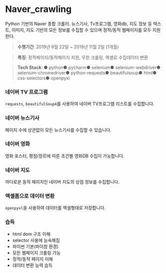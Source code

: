 # Naver_crawling
Python 기반의 Naver 종합 크롤러. 뉴스기사, Tv프로그램, 영화db, 지도 정보 등 텍스트, 이미지, 지도 기반의 모든 정보를 수집할 수 있으며 정적/동적 웹페이지를 모두 지원한다.
> **수행기간**: 2019년 9월 22일 ~ 2019년 11월 2일 (1개월) 

> **특징**: 정적페이지/동적페이지 지원, 무한 크롤링, 엑셀로 수집데이터 변환

> **Tech Stack**: ● python● pycharm● selenium● selenium-webdriver● selenium-chromedriver● python-requests● beautifulsoup● html● css-selectors● openpyxl

### 네이버 TV 프로그램
`requests`, `beautifulSoup4`를 사용하여 네이버 TV프로그램 리스트를 수집합니다.

### 네이버 뉴스기사
페이지 수에 상관없이 모든 뉴스기사를 수집할 수 있습니다.

### 네이버 영화
영화 포스터, 평점/장르에 따른 조건별 영화DB 수집이 가능합니다.

### 네이버 지도
까다로운 동적 페이지인 네이버 지도의 상점 정보를 수집합니다.

### 엑셀폼으로 데이터 변환
`openpyxl`을 사용하여 데이터를 엑셀형태로 저장합니다.

### 습득
- html dom 구조 이해
- selector 사용에 능숙해짐
- 파이썬 기본(파이참 환경)
- 모든 웹페이지 크롤링 가능
- 정적/동적 페이지 이해
- 데이터 변환 능력 습득

